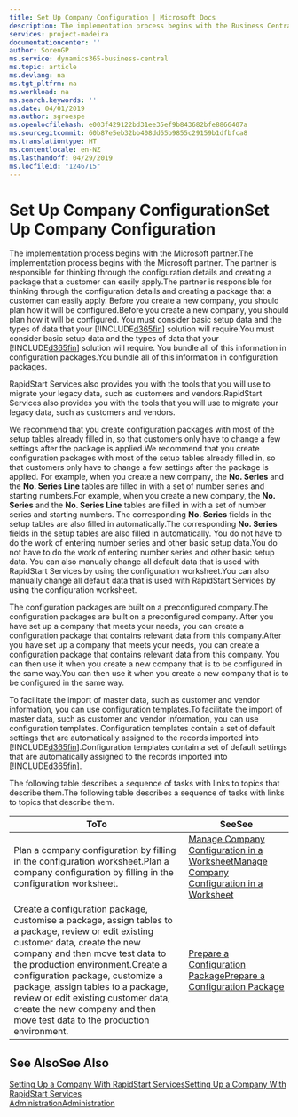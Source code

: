 ```yaml
---
title: Set Up Company Configuration | Microsoft Docs
description: The implementation process begins with the Business Central solution will require. You bundle all of this information into configuration packages.
services: project-madeira
documentationcenter: ''
author: SorenGP
ms.service: dynamics365-business-central
ms.topic: article
ms.devlang: na
ms.tgt_pltfrm: na
ms.workload: na
ms.search.keywords: ''
ms.date: 04/01/2019
ms.author: sgroespe
ms.openlocfilehash: e003f429122bd31ee35ef9b843682bfe8866407a
ms.sourcegitcommit: 60b87e5eb32bb408dd65b9855c29159b1dfbfca8
ms.translationtype: HT
ms.contentlocale: en-NZ
ms.lasthandoff: 04/29/2019
ms.locfileid: "1246715"
---
```

# <a name="set-up-company-configuration"></a><span data-ttu-id="84dcf-104">Set Up Company Configuration</span><span class="sxs-lookup"><span data-stu-id="84dcf-104">Set Up Company Configuration</span></span>
<span data-ttu-id="84dcf-105">The implementation process begins with the Microsoft partner.</span><span class="sxs-lookup"><span data-stu-id="84dcf-105">The implementation process begins with the Microsoft partner.</span></span> <span data-ttu-id="84dcf-106">The partner is responsible for thinking through the configuration details and creating a package that a customer can easily apply.</span><span class="sxs-lookup"><span data-stu-id="84dcf-106">The partner is responsible for thinking through the configuration details and creating a package that a customer can easily apply.</span></span> <span data-ttu-id="84dcf-107">Before you create a new company, you should plan how it will be configured.</span><span class="sxs-lookup"><span data-stu-id="84dcf-107">Before you create a new company, you should plan how it will be configured.</span></span> <span data-ttu-id="84dcf-108">You must consider basic setup data and the types of data that your [!INCLUDE[d365fin](includes/d365fin_md.md)] solution will require.</span><span class="sxs-lookup"><span data-stu-id="84dcf-108">You must consider basic setup data and the types of data that your [!INCLUDE[d365fin](includes/d365fin_md.md)] solution will require.</span></span> <span data-ttu-id="84dcf-109">You bundle all of this information in configuration packages.</span><span class="sxs-lookup"><span data-stu-id="84dcf-109">You bundle all of this information in configuration packages.</span></span>

<span data-ttu-id="84dcf-110">RapidStart Services also provides you with the tools that you will use to migrate your legacy data, such as customers and vendors.</span><span class="sxs-lookup"><span data-stu-id="84dcf-110">RapidStart Services also provides you with the tools that you will use to migrate your legacy data, such as customers and vendors.</span></span>  

<span data-ttu-id="84dcf-111">We recommend that you create configuration packages with most of the setup tables already filled in, so that customers only have to change a few settings after the package is applied.</span><span class="sxs-lookup"><span data-stu-id="84dcf-111">We recommend that you create configuration packages with most of the setup tables already filled in, so that customers only have to change a few settings after the package is applied.</span></span> <span data-ttu-id="84dcf-112">For example, when you create a new company, the **No. Series** and the **No. Series Line** tables are filled in with a set of number series and starting numbers.</span><span class="sxs-lookup"><span data-stu-id="84dcf-112">For example, when you create a new company, the **No. Series** and the **No. Series Line** tables are filled in with a set of number series and starting numbers.</span></span> <span data-ttu-id="84dcf-113">The corresponding **No. Series** fields in the setup tables are also filled in automatically.</span><span class="sxs-lookup"><span data-stu-id="84dcf-113">The corresponding **No. Series** fields in the setup tables are also filled in automatically.</span></span> <span data-ttu-id="84dcf-114">You do not have to do the work of entering number series and other basic setup data.</span><span class="sxs-lookup"><span data-stu-id="84dcf-114">You do not have to do the work of entering number series and other basic setup data.</span></span> <span data-ttu-id="84dcf-115">You can also manually change all default data that is used with RapidStart Services by using the configuration worksheet.</span><span class="sxs-lookup"><span data-stu-id="84dcf-115">You can also manually change all default data that is used with RapidStart Services by using the configuration worksheet.</span></span>  

<span data-ttu-id="84dcf-116">The configuration packages are built on a preconfigured company.</span><span class="sxs-lookup"><span data-stu-id="84dcf-116">The configuration packages are built on a preconfigured company.</span></span> <span data-ttu-id="84dcf-117">After you have set up a company that meets your needs, you can create a configuration package that contains relevant data from this company.</span><span class="sxs-lookup"><span data-stu-id="84dcf-117">After you have set up a company that meets your needs, you can create a configuration package that contains relevant data from this company.</span></span> <span data-ttu-id="84dcf-118">You can then use it when you create a new company that is to be configured in the same way.</span><span class="sxs-lookup"><span data-stu-id="84dcf-118">You can then use it when you create a new company that is to be configured in the same way.</span></span>  

<span data-ttu-id="84dcf-119">To facilitate the import of master data, such as customer and vendor information, you can use configuration templates.</span><span class="sxs-lookup"><span data-stu-id="84dcf-119">To facilitate the import of master data, such as customer and vendor information, you can use configuration templates.</span></span> <span data-ttu-id="84dcf-120">Configuration templates contain a set of default settings that are automatically assigned to the records imported into [!INCLUDE[d365fin](includes/d365fin_md.md)].</span><span class="sxs-lookup"><span data-stu-id="84dcf-120">Configuration templates contain a set of default settings that are automatically assigned to the records imported into [!INCLUDE[d365fin](includes/d365fin_md.md)].</span></span>

<span data-ttu-id="84dcf-121">The following table describes a sequence of tasks with links to topics that describe them.</span><span class="sxs-lookup"><span data-stu-id="84dcf-121">The following table describes a sequence of tasks with links to topics that describe them.</span></span>

|<span data-ttu-id="84dcf-122">**To**</span><span class="sxs-lookup"><span data-stu-id="84dcf-122">**To**</span></span>|<span data-ttu-id="84dcf-123">**See**</span><span class="sxs-lookup"><span data-stu-id="84dcf-123">**See**</span></span>|  
|------------|-------------|  
|<span data-ttu-id="84dcf-124">Plan a company configuration by filling in the configuration worksheet.</span><span class="sxs-lookup"><span data-stu-id="84dcf-124">Plan a company configuration by filling in the configuration worksheet.</span></span>|[<span data-ttu-id="84dcf-125">Manage Company Configuration in a Worksheet</span><span class="sxs-lookup"><span data-stu-id="84dcf-125">Manage Company Configuration in a Worksheet</span></span>](admin-how-to-manage-company-configuration-in-a-worksheet.md)|  
|<span data-ttu-id="84dcf-126">Create a configuration package, customise a package, assign tables to a package, review or edit existing customer data, create the new company and then move test data to the production environment.</span><span class="sxs-lookup"><span data-stu-id="84dcf-126">Create a configuration package, customize a package, assign tables to a package, review or edit existing customer data, create the new company and then move test data to the production environment.</span></span>|[<span data-ttu-id="84dcf-127">Prepare a Configuration Package</span><span class="sxs-lookup"><span data-stu-id="84dcf-127">Prepare a Configuration Package</span></span>](admin-how-to-prepare-a-configuration-package.md)| 

## <a name="see-also"></a><span data-ttu-id="84dcf-128">See Also</span><span class="sxs-lookup"><span data-stu-id="84dcf-128">See Also</span></span>  
[<span data-ttu-id="84dcf-129">Setting Up a Company With RapidStart Services</span><span class="sxs-lookup"><span data-stu-id="84dcf-129">Setting Up a Company With RapidStart Services</span></span>](admin-set-up-a-company-with-rapidstart.md)  
[<span data-ttu-id="84dcf-130">Administration</span><span class="sxs-lookup"><span data-stu-id="84dcf-130">Administration</span></span>](admin-setup-and-administration.md)
